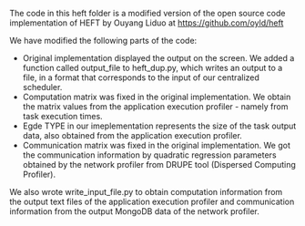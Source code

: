 The code in this heft folder is a modified version of the open source code implementation of HEFT
by Ouyang Liduo at https://github.com/oyld/heft

We have modified the following parts of the code:

- Original implementation displayed the output on the screen. We added a function called output_file to heft_dup.py, which writes an output to a file, in a format that corresponds to the input of our centralized scheduler.
- Computation matrix was fixed in the original implementation. We obtain the matrix values from the application execution profiler - namely from task execution times.
- Egde TYPE in our imeplementation represents the size of the task output data, also obtained from the application execution profiler.
- Communication matrix was fixed in the original implementation. We got the communication information by quadratic regression parameters obtained by the network profiler from DRUPE tool (Dispersed Computing Profiler).

We also wrote write_input_file.py to obtain computation information from the output text files of the application execution profiler and communication information from the output MongoDB data of the network profiler.
